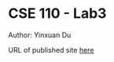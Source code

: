 # CSE 110 - Lab3

Author: Yinxuan Du

URL of published site [here](https://didyxdi.github.io/sp21-cse110-lab3)